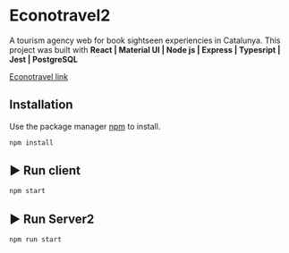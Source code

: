 # Econotravel2

A tourism agency web for book sightseen experiencies in Catalunya.
This project was built with **React | Material UI | Node js | Express | Typesript | Jest | PostgreSQL**

[Econotravel link](https://econotravelgrup4.herokuapp.com/)

## Installation

Use the package manager [npm](https://pip.pypa.io/en/stable/) to install.

```bash
npm install
```

## ▶️ Run client

```bash
npm start
```
## ▶️ Run Server2

```bash
npm run start
```
